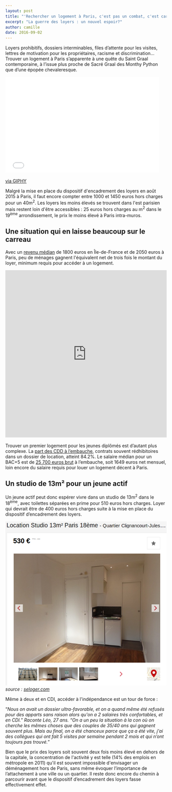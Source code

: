 ```yaml
---
layout: post
title: "'Rechercher un logement à Paris, c'est pas un combat, c'est carrément une guerre'" 
excerpt: "La guerre des loyers : un nouvel espoir?"
author: camille
date: 2016-09-02
---
```


Loyers prohibitifs, dossiers interminables, files d’attente pour les visites, lettres de motivation pour les propriétaires, racisme et discrimination… Trouver un logement à Paris s’apparente à une quête du Saint Graal contemporaine, à l’issue plus proche de Sacré Graal des Monthy Python que d’une épopée chevaleresque.

<iframe src="//giphy.com/embed/HfJdu4HABDU3e" width="480" height="298" frameBorder="0" class="giphy-embed" allowFullScreen></iframe><p><a href="https://giphy.com/gifs/movie-funny-HfJdu4HABDU3e">via GIPHY</a></p>

Malgré la mise en place du dispositif d'encadrement des loyers en août 2015 à Paris, il faut encore compter entre 1000 et 1450 euros hors charges pour un 40m<sup>2</sup>. Les loyers les moins élevés se trouvent dans l'est parisien mais restent loin d'être accessibles : 25 euros hors charges au m<sup>2</sup> dans le 19<sup>ème</sup> arrondissement, le prix le moins élevé à Paris intra-muros. 

## Une situation qui en laisse beaucoup sur le carreau

Avec un <a href="http://www.insee.fr/fr/themes/document.asp?reg_id=20&ref_id=20529&page=alapage/alap414/alap414_tab.htm#tab3" target="_blank">revenu médian</a> de 1800 euros en Île-de-France et de 2050 euros à Paris, peu de ménages gagnent l'équivalent net de trois fois le montant du loyer, minimum requis pour accéder à un logement. 

<iframe width="100%" height="520" frameborder="0" src="https://paddymonsun.carto.com/viz/3dceccc2-6f80-11e6-8a27-0e233c30368f/embed_map" allowfullscreen webkitallowfullscreen mozallowfullscreen oallowfullscreen msallowfullscreen></iframe>

Trouver un premier logement pour les jeunes diplômés est d’autant plus complexe. La <a href="http://dares.travail-emploi.gouv.fr/dares-etudes-et-statistiques/etudes-et-syntheses/dares-analyses-dares-indicateurs-dares-resultats/article/hausse-soutenue-du-taux-d-entree-en-cdd-dans-les-mouvements-de-main-d-oeuvre-au" target="_blank">part des CDD à l’embauche</a>, contrats souvent rédhibitoires dans un dossier de location, atteint 84.2%. Le salaire médian pour un BAC+5 est de <a href="https://presse.apec.fr/Presse/Communiques-de-l-Apec/Les-Etudes/jeunes-diplomes-2015" target="_blank">25 700 euros brut</a> à l’embauche, soit 1649 euros net mensuel, loin encore du salaire requis pour louer un logement décent à Paris. 

## Un studio de 13m² pour un jeune actif

Un jeune actif peut donc espérer vivre dans un studio de 13m<sup>2</sup> dans le 18<sup>ème</sup>, avec toilettes séparées en prime pour 510 euros hors charges. Loyer qui devrait être de 400 euros hors charges suite à la mise en place du dispositif d’encadrement des loyers.


![530 euros pour un 13m²](../images/530e_13m2.png)
<i>source : [seloger.com](https://archive.fo/E2eKP)</i>


Même à deux et en CDI, accéder à l'indépendance est un tour de force :

“<i>Nous on avait un dossier ultra-favorable, et on a quand même été refusés pour des apparts sans raison alors qu'on a 2 salaires très confortables, et en CDI.</i>” <i>Raconte Léo, 27 ans. “On a un peu la situation à la con où on cherche les mêmes choses que des couples de 35/40 ans qui gagnent souvent plus. Mais au final, on a été chanceux parce que ça a été vite, j'ai des collègues qui ont fait 5 visites par semaine pendant 2 mois et qui n’ont toujours pas trouvé.</i>”

Bien que le prix des loyers soit souvent deux fois moins élevé en dehors de la capitale, la concentration de l'activité y est telle (14% des emplois en métropole en 2011) qu'il est souvent impossible d'envisager un déménagement hors de Paris, sans même évoquer l’importance de l’attachement à une ville ou un quartier. Il reste donc encore du chemin à parcourir avant que le dispositif d’encadrement des loyers fasse effectivement effet.